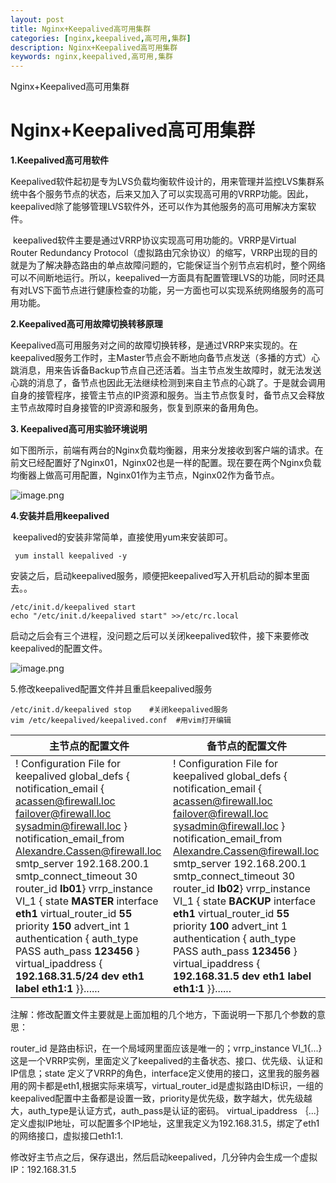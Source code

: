 ```yaml
---
layout: post
title: Nginx+Keepalived高可用集群
categories: [nginx,keepalived,高可用,集群]
description: Nginx+Keepalived高可用集群
keywords: nginx,keepalived,高可用,集群
---
```


Nginx+Keepalived高可用集群

# Nginx+Keepalived高可用集群

**1.Keepalived高可用软件**

​    Keepalived软件起初是专为LVS负载均衡软件设计的，用来管理并监控LVS集群系统中各个服务节点的状态，后来又加入了可以实现高可用的VRRP功能。因此，keepalived除了能够管理LVS软件外，还可以作为其他服务的高可用解决方案软件。

​    keepalived软件主要是通过VRRP协议实现高可用功能的。VRRP是Virtual  Router  Redundancy Protocol（虚拟路由冗余协议）的缩写，VRRP出现的目的就是为了解决静态路由的单点故障问题的，它能保证当个别节点宕机时，整个网络可以不间断地运行。所以，keepalived一方面具有配置管理LVS的功能，同时还具有对LVS下面节点进行健康检查的功能，另一方面也可以实现系统网络服务的高可用功能。

**2.Keepalived高可用故障切换转移原理**

​    Keepalived高可用服务对之间的故障切换转移，是通过VRRP来实现的。在keepalived服务工作时，主Master节点会不断地向备节点发送（多播的方式）心跳消息，用来告诉备Backup节点自己还活着。当主节点发生故障时，就无法发送心跳的消息了，备节点也因此无法继续检测到来自主节点的心跳了。于是就会调用自身的接管程序，接管主节点的IP资源和服务。当主节点恢复时，备节点又会释放主节点故障时自身接管的IP资源和服务，恢复到原来的备用角色。

**3. Keepalived高可用实验环境说明**

​    如下图所示，前端有两台的Nginx负载均衡器，用来分发接收到客户端的请求。在前文已经配置好了Nginx01，Nginx02也是一样的配置。现在要在两个Nginx负载均衡器上做高可用配置，Nginx01作为主节点，Nginx02作为备节点。

![image.png](http://s1.51cto.com/images/20180407/1523083612988586.png?x-oss-process=image/watermark,size_16,text_QDUxQ1RP5Y2a5a6i,color_FFFFFF,t_100,g_se,x_10,y_10,shadow_90,type_ZmFuZ3poZW5naGVpdGk=) 

**4.安装并启用keepalived**

​    keepalived的安装非常简单，直接使用yum来安装即可。

```
 yum install keepalived -y
```

​    安装之后，启动keepalived服务，顺便把keepalived写入开机启动的脚本里面去。。

```
/etc/init.d/keepalived start
echo "/etc/init.d/keepalived start" >>/etc/rc.local
```

​    启动之后会有三个进程，没问题之后可以关闭keepalived软件，接下来要修改keepalived的配置文件。

![image.png](http://s1.51cto.com/images/20180407/1523068336960962.png?x-oss-process=image/watermark,size_16,text_QDUxQ1RP5Y2a5a6i,color_FFFFFF,t_100,g_se,x_10,y_10,shadow_90,type_ZmFuZ3poZW5naGVpdGk=)

5.修改keepalived配置文件并且重启keepalived服务

```
/etc/init.d/keepalived stop    #关闭keepalived服务   
vim /etc/keepalived/keepalived.conf  #用vim打开编辑
```

| 主节点的配置文件                                             | 备节点的配置文件                                             |
| ------------------------------------------------------------ | ------------------------------------------------------------ |
| ! Configuration File for keepalived global_defs {   notification_email {     acassen@firewall.loc     failover@firewall.loc     sysadmin@firewall.loc   }   notification_email_from Alexandre.Cassen@firewall.loc   smtp_server 192.168.200.1   smtp_connect_timeout 30   router_id **lb01**} vrrp_instance VI_1 {    state **MASTER**    interface **eth1**    virtual_router_id **55**    priority **150**    advert_int 1    authentication {        auth_type PASS        auth_pass **123456**    }    virtual_ipaddress {        **192.168.31.5/24 dev eth1 label eth1:1**    }}...... | ! Configuration File for keepalived global_defs {   notification_email {     acassen@firewall.loc     failover@firewall.loc     sysadmin@firewall.loc   }   notification_email_from Alexandre.Cassen@firewall.loc   smtp_server 192.168.200.1   smtp_connect_timeout 30   router_id **lb02**} vrrp_instance VI_1 {    state **BACKUP**    interface **eth1**    virtual_router_id **55**    priority **100**    advert_int 1    authentication {        auth_type PASS        auth_pass **123456**    }    virtual_ipaddress {        **192.168.31.5 dev eth1 label eth1:1**    }}...... |

​    注解：修改配置文件主要就是上面加粗的几个地方，下面说明一下那几个参数的意思：

router_id 是路由标识，在一个局域网里面应该是唯一的；vrrp_instance VI_1{...}这是一个VRRP实例，里面定义了keepalived的主备状态、接口、优先级、认证和IP信息；state 定义了VRRP的角色，interface定义使用的接口，这里我的服务器用的网卡都是eth1,根据实际来填写，virtual_router_id是虚拟路由ID标识，一组的keepalived配置中主备都是设置一致，priority是优先级，数字越大，优先级越大，auth_type是认证方式，auth_pass是认证的密码。 virtual_ipaddress ｛...｝定义虚拟IP地址，可以配置多个IP地址，这里我定义为192.168.31.5，绑定了eth1的网络接口，虚拟接口eth1:1.

​    修改好主节点之后，保存退出，然后启动keepalived，几分钟内会生成一个虚拟IP：192.168.31.5